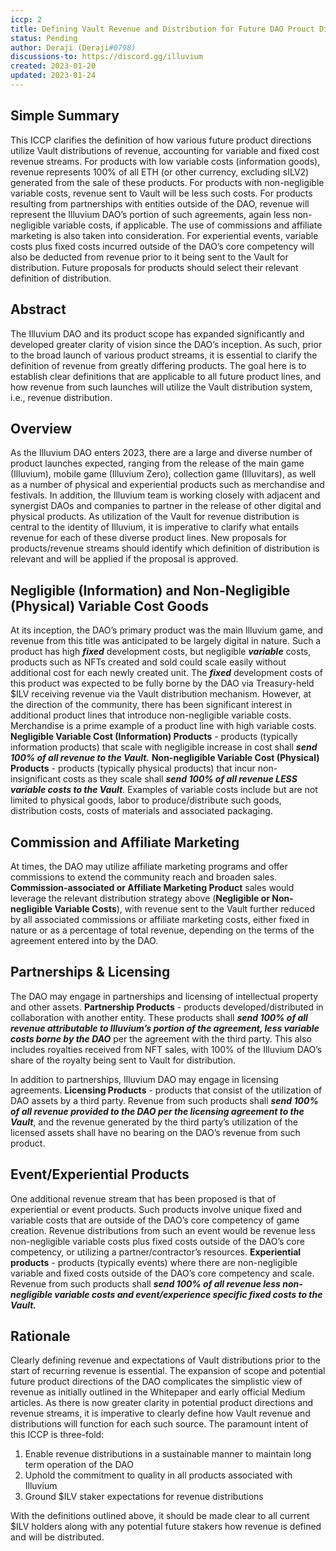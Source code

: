 ```yaml
---
iccp: 2
title: Defining Vault Revenue and Distribution for Future DAO Prouct Directions
status: Pending
author: Deraji (Deraji#0798)
discussions-to: https://discord.gg/illuvium
created: 2023-01-20
updated: 2023-01-24
---
```


## Simple Summary
This ICCP clarifies the definition of how various future product directions utilize Vault distributions of revenue, accounting for variable and fixed cost revenue streams. 
For products with low variable costs (information goods), revenue represents 100% of all ETH (or other currency, excluding sILV2) generated from the sale of these products.
For products with non-negligible variable costs, revenue sent to Vault will be less such costs.
For products resulting from partnerships with entities outside of the DAO, revenue will represent the Illuvium DAO’s portion of such agreements, again less non-negligible variable costs, if applicable. The use of commissions and affiliate marketing is also taken into consideration.
For experiential events, variable costs plus fixed costs incurred outside of the DAO’s core competency will also be deducted from revenue prior to it being sent to the Vault for distribution. Future proposals for products should select their relevant definition of distribution.

## Abstract
The Illuvium DAO and its product scope has expanded significantly and developed greater clarity of vision since the DAO’s inception. As such, prior to the broad launch of various product streams, it is essential to clarify the definition of revenue from greatly differing products. The goal here is to establish clear definitions that are applicable to all future product lines, and how revenue from such launches will utilize the Vault distribution system, i.e., revenue distribution.

## Overview
As the Illuvium DAO enters 2023, there are a large and diverse number of product launches expected, ranging from the release of the main game (Illuvium), mobile game (Illuvium Zero), collection game (Illuvitars), as well as a number of physical and experiential products such as merchandise and festivals. In addition, the Illuvium team is working closely with adjacent and synergist DAOs and companies to partner in the release of other digital and physical products. As utilization of the Vault for revenue distribution is central to the identity of Illuvium, it is imperative to clarify what entails revenue for each of these diverse product lines.
New proposals for products/revenue streams should identify which definition of distribution is relevant and will be applied if the proposal is approved.

## Negligible (Information) and Non-Negligible (Physical) Variable Cost Goods
At its inception, the DAO’s primary product was the main Illuvium game, and revenue from this title was anticipated to be largely digital in nature. Such a product has high _**fixed**_ development costs, but negligible _**variable**_ costs, products such as NFTs created and sold could scale easily without additional cost for each newly created unit. The _**fixed**_ development costs of this product was expected to be fully borne by the DAO via Treasury-held $ILV receiving revenue via the Vault distribution mechanism.
However, at the direction of the community, there has been significant interest in additional product lines that introduce non-negligible variable costs. Merchandise is a prime example of a product line with high variable costs. 
**Negligible Variable Cost (Information) Products** - products (typically information products) that scale with negligible increase in cost shall **_send 100% of all revenue to the Vault._**
**Non-negligible Variable Cost (Physical) Products** - products (typically physical products) that incur non-insignificant costs as they scale shall **_send 100% of all revenue LESS variable costs to the Vault_**. Examples of variable costs include but are not limited to physical goods, labor to produce/distribute such goods, distribution costs, costs of materials and associated packaging.

## Commission and Affiliate Marketing
At times, the DAO may utilize affiliate marketing programs and offer commissions to extend the community reach and broaden sales. 
**Commission-associated or Affiliate Marketing Product** sales would leverage the relevant distribution strategy above (**Negligible or Non-negligible Variable Costs**), with revenue sent to the Vault further reduced by all associated commissions or affiliate marketing costs, either fixed in nature or as a percentage of total revenue, depending on the terms of the agreement entered into by the DAO.

## Partnerships & Licensing
The DAO may engage in partnerships and licensing of intellectual property and other assets. 
**Partnership Products** - products developed/distributed in collaboration with another entity. These products shall _**send 100% of all revenue attributable to Illuvium’s portion of the agreement, less variable costs borne by the DAO**_ per the agreement with the third party.
This also includes royalties received from NFT sales, with 100% of the Illuvium DAO’s share of the royalty being sent to Vault for distribution.

In addition to partnerships, Illuvium DAO may engage in licensing agreements. 
**Licensing Products** - products that consist of the utilization of DAO assets by a third party. Revenue from such products shall _**send 100% of all revenue provided to the DAO per the licensing agreement to the Vault**_, and the revenue generated by the third party’s utilization of the licensed assets shall have no bearing on the DAO’s revenue from such product.

## Event/Experiential Products
One additional revenue stream that has been proposed is that of experiential or event products. Such products involve unique fixed and variable costs that are outside of the DAO’s core competency of game creation. Revenue distributions from such an event would be revenue less non-negligible variable costs plus fixed costs outside of the DAO’s core competency, or utilizing a partner/contractor’s resources.
**Experiential products** - products (typically events) where there are non-negligible variable and fixed costs outside of the DAO’s core competency and scale. Revenue from such products shall _**send 100% of all revenue less non-negligible variable costs and event/experience specific fixed costs to the Vault.**_

## Rationale
Clearly defining revenue and expectations of Vault distributions prior to the start of recurring revenue is essential. The expansion of scope and potential future product directions of the DAO complicates the simplistic view of revenue as initially outlined in the Whitepaper and early official Medium articles. As there is now greater clarity in potential product directions and revenue streams, it is imperative to clearly define how Vault revenue and distributions will function for each such source. The paramount intent of this ICCP is three-fold:
  1) Enable revenue distributions in a sustainable manner to maintain long term operation of the DAO
  2) Uphold the commitment to quality in all products associated with Illuvium
  3) Ground $ILV staker expectations for revenue distributions

With the definitions outlined above, it should be made clear to all current $ILV holders along with any potential future stakers how revenue is defined and will be distributed. 
